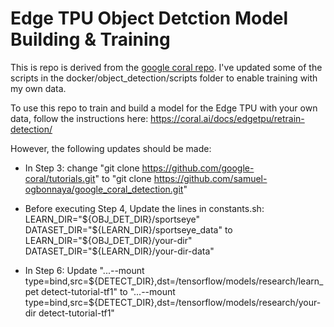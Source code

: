 # Edge TPU Object Detction Model Building & Training

This is repo is derived from the [google coral repo](https://github.com/google-coral/tutorials). 
I've updated some of the scripts in the docker/object_detection/scripts folder to enable training with my own data.

To use this repo to train and build a model for the Edge TPU with your own data, follow the instructions here:
https://coral.ai/docs/edgetpu/retrain-detection/

However, the following updates should be made:

+ In Step 3: change "git clone https://github.com/google-coral/tutorials.git" to "git clone https://github.com/samuel-ogbonnaya/google_coral_detection.git"

+  Before executing Step 4, 
   Update the lines in constants.sh:
     LEARN_DIR="${OBJ_DET_DIR}/sportseye"
     DATASET_DIR="${LEARN_DIR}/sportseye_data" 
   to
    LEARN_DIR="${OBJ_DET_DIR}/your-dir"
    DATASET_DIR="${LEARN_DIR}/your-dir-data"
  
+  In Step 6:
    Update
      "...--mount type=bind,src=${DETECT_DIR},dst=/tensorflow/models/research/learn_pet detect-tutorial-tf1"
    to 
      "...--mount type=bind,src=${DETECT_DIR},dst=/tensorflow/models/research/your-dir detect-tutorial-tf1"
